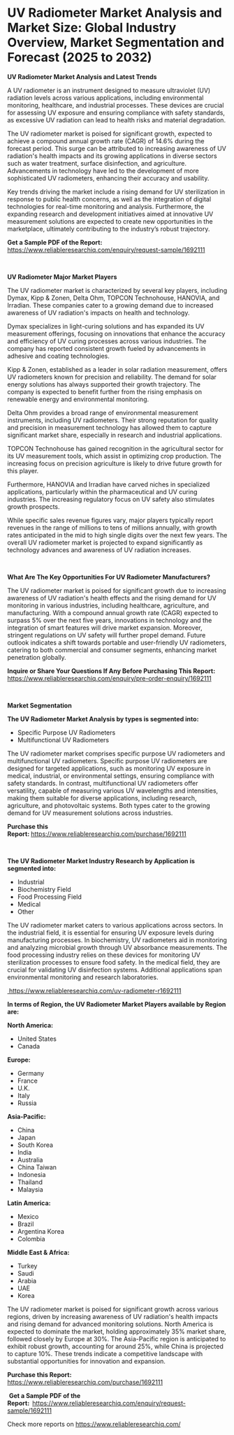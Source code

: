 <p><h1>UV Radiometer Market Analysis and Market Size: Global Industry Overview, Market Segmentation and Forecast (2025 to 2032)</h1></p><p><strong>UV Radiometer Market Analysis and Latest Trends</strong></p>
<p><p>A UV radiometer is an instrument designed to measure ultraviolet (UV) radiation levels across various applications, including environmental monitoring, healthcare, and industrial processes. These devices are crucial for assessing UV exposure and ensuring compliance with safety standards, as excessive UV radiation can lead to health risks and material degradation.</p><p>The UV radiometer market is poised for significant growth, expected to achieve a compound annual growth rate (CAGR) of 14.6% during the forecast period. This surge can be attributed to increasing awareness of UV radiation's health impacts and its growing applications in diverse sectors such as water treatment, surface disinfection, and agriculture. Advancements in technology have led to the development of more sophisticated UV radiometers, enhancing their accuracy and usability.</p><p>Key trends driving the market include a rising demand for UV sterilization in response to public health concerns, as well as the integration of digital technologies for real-time monitoring and analysis. Furthermore, the expanding research and development initiatives aimed at innovative UV measurement solutions are expected to create new opportunities in the marketplace, ultimately contributing to the industry’s robust trajectory.</p></p>
<p><strong>Get a Sample PDF of the Report:&nbsp;</strong> <a href="https://www.reliableresearchiq.com/enquiry/request-sample/1692111?utm_campaign=2117&utm_medium=2&utm_source=Github&utm_content=ia&utm_term=09022025&utm_id=uv-radiometer">https://www.reliableresearchiq.com/enquiry/request-sample/1692111</a></p>
<p>&nbsp;</p>
<p><strong>UV Radiometer Major Market Players</strong></p>
<p><p>The UV radiometer market is characterized by several key players, including Dymax, Kipp & Zonen, Delta Ohm, TOPCON Technohouse, HANOVIA, and Irradian. These companies cater to a growing demand due to increased awareness of UV radiation's impacts on health and technology.</p><p>Dymax specializes in light-curing solutions and has expanded its UV measurement offerings, focusing on innovations that enhance the accuracy and efficiency of UV curing processes across various industries. The company has reported consistent growth fueled by advancements in adhesive and coating technologies.</p><p>Kipp & Zonen, established as a leader in solar radiation measurement, offers UV radiometers known for precision and reliability. The demand for solar energy solutions has always supported their growth trajectory. The company is expected to benefit further from the rising emphasis on renewable energy and environmental monitoring.</p><p>Delta Ohm provides a broad range of environmental measurement instruments, including UV radiometers. Their strong reputation for quality and precision in measurement technology has allowed them to capture significant market share, especially in research and industrial applications.</p><p>TOPCON Technohouse has gained recognition in the agricultural sector for its UV measurement tools, which assist in optimizing crop production. The increasing focus on precision agriculture is likely to drive future growth for this player.</p><p>Furthermore, HANOVIA and Irradian have carved niches in specialized applications, particularly within the pharmaceutical and UV curing industries. The increasing regulatory focus on UV safety also stimulates growth prospects.</p><p>While specific sales revenue figures vary, major players typically report revenues in the range of millions to tens of millions annually, with growth rates anticipated in the mid to high single digits over the next few years. The overall UV radiometer market is projected to expand significantly as technology advances and awareness of UV radiation increases.</p></p>
<p>&nbsp;</p>
<p><strong>What Are The Key Opportunities For UV Radiometer Manufacturers?</strong></p>
<p><p>The UV radiometer market is poised for significant growth due to increasing awareness of UV radiation's health effects and the rising demand for UV monitoring in various industries, including healthcare, agriculture, and manufacturing. With a compound annual growth rate (CAGR) expected to surpass 5% over the next five years, innovations in technology and the integration of smart features will drive market expansion. Moreover, stringent regulations on UV safety will further propel demand. Future outlook indicates a shift towards portable and user-friendly UV radiometers, catering to both commercial and consumer segments, enhancing market penetration globally.</p></p>
<p><strong>Inquire or Share Your Questions If Any Before Purchasing This Report:</strong> <a href="https://www.reliableresearchiq.com/enquiry/pre-order-enquiry/1692111?utm_campaign=2117&utm_medium=2&utm_source=Github&utm_content=ia&utm_term=09022025&utm_id=uv-radiometer">https://www.reliableresearchiq.com/enquiry/pre-order-enquiry/1692111</a></p>
<p>&nbsp;</p>
<p><strong>Market Segmentation</strong></p>
<p><strong>The UV Radiometer Market Analysis by types is segmented into:</strong></p>
<p><ul><li>Specific Purpose UV Radiometers</li><li>Multifunctional UV Radiometers</li></ul></p>
<p><p>The UV radiometer market comprises specific purpose UV radiometers and multifunctional UV radiometers. Specific purpose UV radiometers are designed for targeted applications, such as monitoring UV exposure in medical, industrial, or environmental settings, ensuring compliance with safety standards. In contrast, multifunctional UV radiometers offer versatility, capable of measuring various UV wavelengths and intensities, making them suitable for diverse applications, including research, agriculture, and photovoltaic systems. Both types cater to the growing demand for UV measurement solutions across industries.</p></p>
<p><strong>Purchase this Report:&nbsp;</strong><a href="https://www.reliableresearchiq.com/purchase/1692111?utm_campaign=2117&utm_medium=2&utm_source=Github&utm_content=ia&utm_term=09022025&utm_id=uv-radiometer">https://www.reliableresearchiq.com/purchase/1692111</a></p>
<p>&nbsp;</p>
<p><strong>The UV Radiometer Market Industry Research by Application is segmented into:</strong></p>
<p><ul><li>Industrial</li><li>Biochemistry Field</li><li>Food Processing Field</li><li>Medical</li><li>Other</li></ul></p>
<p><p>The UV radiometer market caters to various applications across sectors. In the industrial field, it is essential for ensuring UV exposure levels during manufacturing processes. In biochemistry, UV radiometers aid in monitoring and analyzing microbial growth through UV absorbance measurements. The food processing industry relies on these devices for monitoring UV sterilization processes to ensure food safety. In the medical field, they are crucial for validating UV disinfection systems. Additional applications span environmental monitoring and research laboratories.</p></p>
<p><a href="https://www.reliableresearchiq.com/uv-radiometer-r1692111?utm_campaign=2117&utm_medium=2&utm_source=Github&utm_content=ia&utm_term=09022025&utm_id=uv-radiometer">&nbsp;https://www.reliableresearchiq.com/uv-radiometer-r1692111</a></p>
<p><strong>In terms of Region, the UV Radiometer Market Players available by Region are:</strong></p>
<p>
    <p> <strong> North America: </strong>
        <ul>
            <li>United States</li>
            <li>Canada</li>
        </ul>
        </p> 
    <p> <strong> Europe: </strong>
        <ul>
            <li>Germany</li>
            <li>France</li>
            <li>U.K.</li>
            <li>Italy</li>
            <li>Russia</li>
        </ul>
        </p> 
    <p> <strong> Asia-Pacific: </strong>
        <ul>
            <li>China</li>
            <li>Japan</li>
            <li>South Korea</li>
            <li>India</li>
            <li>Australia</li>
            <li>China Taiwan</li>
            <li>Indonesia</li>
            <li>Thailand</li>
            <li>Malaysia</li>
        </ul>
        </p> 
    <p> <strong> Latin America: </strong>
        <ul>
            <li>Mexico</li>
            <li>Brazil</li>
            <li>Argentina Korea</li>
            <li>Colombia</li>
        </ul>
        </p> 
    <p> <strong> Middle East & Africa: </strong>
        <ul>
            <li>Turkey</li>
            <li>Saudi</li>
            <li>Arabia</li>
            <li>UAE</li>
            <li>Korea</li>
        </ul>
    </p>
    </p>
<p><p>The UV radiometer market is poised for significant growth across various regions, driven by increasing awareness of UV radiation's health impacts and rising demand for advanced monitoring solutions. North America is expected to dominate the market, holding approximately 35% market share, followed closely by Europe at 30%. The Asia-Pacific region is anticipated to exhibit robust growth, accounting for around 25%, while China is projected to capture 10%. These trends indicate a competitive landscape with substantial opportunities for innovation and expansion.</p></p>
<p><strong>Purchase this Report: </strong><a href="https://www.reliableresearchiq.com/purchase/1692111?utm_campaign=2117&utm_medium=2&utm_source=Github&utm_content=ia&utm_term=09022025&utm_id=uv-radiometer">https://www.reliableresearchiq.com/purchase/1692111</a></p>
<p>&nbsp;<strong>Get a Sample PDF of the Report:&nbsp;&nbsp;</strong><a href="https://www.reliableresearchiq.com/enquiry/request-sample/1692111?utm_campaign=2117&utm_medium=2&utm_source=Github&utm_content=ia&utm_term=09022025&utm_id=uv-radiometer">https://www.reliableresearchiq.com/enquiry/request-sample/1692111</a></p>
<p><strong></strong></p>
<p>Check more reports on <a href="https://www.reliableresearchiq.com/?utm_campaign=2117&utm_medium=2&utm_source=Github&utm_content=ia&utm_term=09022025&utm_id=uv-radiometer">https://www.reliableresearchiq.com/</a></p>